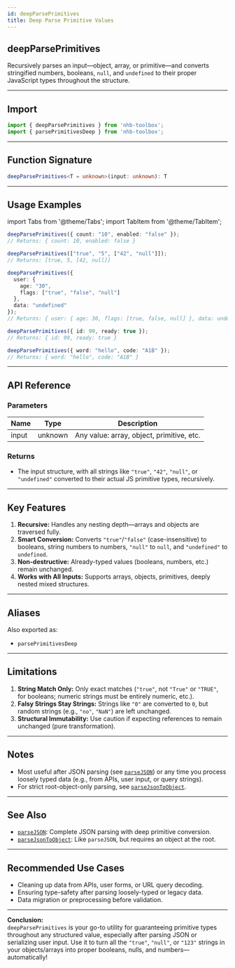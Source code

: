 ```yaml
---
id: deepParsePrimitives
title: Deep Parse Primitive Values
---
```


## deepParsePrimitives

Recursively parses an input—object, array, or primitive—and converts stringified numbers, booleans, `null`, and `undefined` to their proper JavaScript types throughout the structure.

---

## Import

```typescript
import { deepParsePrimitives } from 'nhb-toolbox';
import { parsePrimitivesDeep } from 'nhb-toolbox';
```

---

## Function Signature

```typescript
deepParsePrimitives<T = unknown>(input: unknown): T
```

---

## Usage Examples

import Tabs from '@theme/Tabs';
import TabItem from '@theme/TabItem';

<Tabs>
<TabItem value="Basic Object" label="Basic Object">

```typescript
deepParsePrimitives({ count: "10", enabled: "false" });
// Returns: { count: 10, enabled: false }
```

</TabItem>
<TabItem value="Nested Array" label="Nested Array">

```typescript
deepParsePrimitives(["true", "5", ["42", "null"]]);
// Returns: [true, 5, [42, null]]
```

</TabItem>
<TabItem value="Deep Object" label="Deep Nested Object">

```typescript
deepParsePrimitives({
  user: {
    age: "30",
    flags: ["true", "false", "null"]
  },
  data: "undefined"
});
// Returns: { user: { age: 30, flags: [true, false, null] }, data: undefined }
```

</TabItem>
<TabItem value="Already Primitives" label="Non-string Primitives">

```typescript
deepParsePrimitives({ id: 99, ready: true });
// Returns: { id: 99, ready: true }
```

</TabItem>
<TabItem value="Strings Not Matching" label="Non-primitive Strings">

```typescript
deepParsePrimitives({ word: "hello", code: "A1B" });
// Returns: { word: "hello", code: "A1B" }
```

</TabItem>
</Tabs>

---

## API Reference

### Parameters

| Name   | Type    | Description                                  |
|--------|---------|----------------------------------------------|
| input  | unknown | Any value: array, object, primitive, etc.    |

### Returns

- The input structure, with all strings like `"true"`, `"42"`, `"null"`, or `"undefined"` converted to their actual JS primitive types, recursively.

---

## Key Features

1. **Recursive:** Handles any nesting depth—arrays and objects are traversed fully.
2. **Smart Conversion:** Converts `"true"`/`"false"` (case-insensitive) to booleans, string numbers to numbers, `"null"` to `null`, and `"undefined"` to `undefined`.
3. **Non-destructive:** Already-typed values (booleans, numbers, etc.) remain unchanged.
4. **Works with All Inputs:** Supports arrays, objects, primitives, deeply nested mixed structures.

---

## Aliases

Also exported as:

- `parsePrimitivesDeep`

---

## Limitations

1. **String Match Only:** Only exact matches (`"true"`, not `"True"` or `"TRUE"`, for booleans; numeric strings must be entirely numeric, etc.).
2. **Falsy Strings Stay Strings:** Strings like `"0"` are converted to `0`, but random strings (e.g., `"no"`, `"NaN"`) are left unchanged.
3. **Structural Immutability:** Use caution if expecting references to remain unchanged (pure transformation).

---

## Notes

- Most useful after JSON parsing (see [`parseJSON`](./parseJSON)) or any time you process loosely typed data (e.g., from APIs, user input, or query strings).
- For strict root-object-only parsing, see [`parseJsonToObject`](../object/parseJsonToObject).

---

## See Also

- [`parseJSON`](./parseJSON): Complete JSON parsing with deep primitive conversion.
- [`parseJsonToObject`](../object/parseJsonToObject): Like `parseJSON`, but requires an object at the root.

---

## Recommended Use Cases

- Cleaning up data from APIs, user forms, or URL query decoding.
- Ensuring type-safety after parsing loosely-typed or legacy data.
- Data migration or preprocessing before validation.

---

**Conclusion:**  
`deepParsePrimitives` is your go-to utility for guaranteeing primitive types throughout any structured value, especially after parsing JSON or serializing user input. Use it to turn all the `"true"`, `"null"`, or `"123"` strings in your objects/arrays into proper booleans, nulls, and numbers—automatically!
